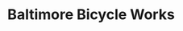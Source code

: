 ---
title: "Baltimore Bicycle Works"
url: /baltimore/baltimore-bicycle-works-east-belvedere-avenue/
shop: Fahrrad
---